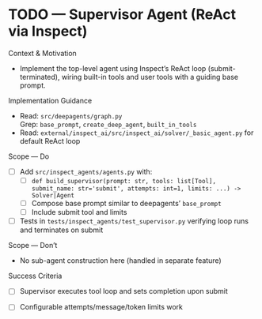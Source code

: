 # TODO — Supervisor Agent (ReAct via Inspect)

Context & Motivation
- Implement the top-level agent using Inspect’s ReAct loop (submit-terminated), wiring built-in tools and user tools with a guiding base prompt.

Implementation Guidance
- Read: `src/deepagents/graph.py`  
  Grep: `base_prompt`, `create_deep_agent`, `built_in_tools`  
- Read: `external/inspect_ai/src/inspect_ai/solver/_basic_agent.py` for default ReAct loop

Scope — Do
- [ ] Add `src/inspect_agents/agents.py` with:
  - [ ] `def build_supervisor(prompt: str, tools: list[Tool], submit_name: str='submit', attempts: int=1, limits: ...) -> Solver|Agent`
  - [ ] Compose base prompt similar to deepagents’ `base_prompt`
  - [ ] Include submit tool and limits
- [ ] Tests in `tests/inspect_agents/test_supervisor.py` verifying loop runs and terminates on submit

Scope — Don’t
- No sub-agent construction here (handled in separate feature)

Success Criteria
- [ ] Supervisor executes tool loop and sets completion upon submit
- [ ] Configurable attempts/message/token limits work

